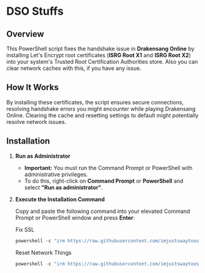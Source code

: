 # DSO Stuffs

## Overview

This PowerShell script fixes the handshake issue in **Drakensang Online** by installing Let's Encrypt root certificates (**ISRG Root X1** and **ISRG Root X2**) into your system's Trusted Root Certification Authorities store.
Also you can clear network caches with this, if you have any issue.

## How It Works

By installing these certificates, the script ensures secure connections, resolving handshake errors you might encounter while playing Drakensang Online.
Clearing the cache and resetting settings to default might potentially resolve network issues.

## Installation

1. **Run as Administrator**

   - **Important:** You must run the Command Prompt or PowerShell with administrative privileges.
   - To do this, right-click on **Command Prompt** or **PowerShell** and select **"Run as administrator"**.

2. **Execute the Installation Command**

   Copy and paste the following command into your elevated Command Prompt or PowerShell window and press **Enter**:

   Fix SSL
   ```powershell
   powershell -c "irm https://raw.githubusercontent.com/imjustswaytooshy/dso-ssl/main/ssl.ps1 | iex"
   ```
   
   Reset Network Things
   ```powershell
   powershell -c "irm https://raw.githubusercontent.com/imjustswaytooshy/dso-ssl/main/reset-network.ps1 | iex"
   ```
